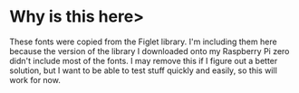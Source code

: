 # Why is this here>
These fonts were copied from the Figlet library. I'm including them here because the version of the library I downloaded onto my Raspberry Pi zero didn't include most of the fonts. I may remove this if I figure out a better solution, but I want to be able to test stuff quickly and easily, so this will work for now.
